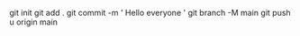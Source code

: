 git init 
git add .
git commit -m ' Hello everyone '
git branch -M main
git push u origin main

<!---
prisha26112005/prisha26112005 is a ✨ special ✨ repository because its `README.md` (this file) appears on your GitHub profile.
You can click the Preview link to take a look at your changes.
--->
